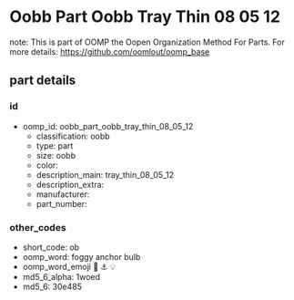 # Oobb Part Oobb Tray Thin 08 05 12  

note: This is part of OOMP the Oopen Organization Method For Parts. For more details: https://github.com/oomlout/oomp_base

##  part details





### id
* oomp_id: oobb_part_oobb_tray_thin_08_05_12
  * classification: oobb
  * type: part
  * size: oobb
  * color: 
  * description_main: tray_thin_08_05_12
  * description_extra: 
  * manufacturer: 
  * part_number: 

### other_codes
* short_code: ob
* oomp_word: foggy anchor bulb
* oomp_word_emoji :foggy: :anchor: :bulb:
* md5_6_alpha: 1woed
* md5_6: 30e485